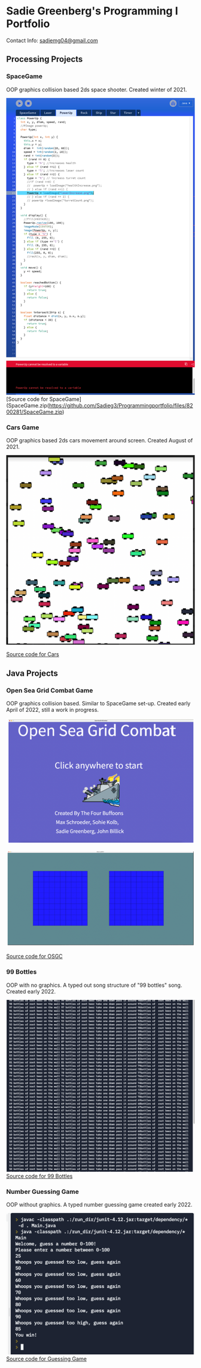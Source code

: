# Sadie Greenberg's Programming  I  Portfolio
Contact Info: sadiemg04@gmail.com
## Processing Projects

### SpaceGame
OOP graphics collision based 2ds space shooter. Created winter of 2021.

![SpaceGame](https://github.com/Sadieg3/Programmingportfolio/blob/gh-pages/images/SpaceGame.png?raw=true)
[Source code for SpaceGame](SpaceGame.zip(https://github.com/Sadieg3/Programmingportfolio/files/8200281/SpaceGame.zip)

### Cars Game
OOP graphics based 2ds cars movement around screen. Created August of 2021.

![Cars Game](https://github.com/Sadieg3/Programmingportfolio/blob/gh-pages/images/Cars%20Game.png?raw=true)

[Source code for Cars](https://github.com/Sadieg3/Programmingportfolio/tree/gh-pages/src/cars)









## Java Projects

### Open Sea Grid Combat Game
OOP graphics collision based. Similar to SpaceGame set-up. Created early April of 2022, still a work in progress.

![Open Sea Grid Combat](https://github.com/Sadieg3/Programmingportfolio/blob/gh-pages/images/OSGC%20start%20screen.png?raw=true)

![Open Sea Grid Combat](https://github.com/Sadieg3/Programmingportfolio/blob/gh-pages/images/OSGC%20game%20screen%20layout.png?raw=true)


[Source code for OSGC](https://github.com/Sadieg3/Programmingportfolio/blob/gh-pages/src/OSGC.pde.zip)

### 99 Bottles 
OOP with no graphics. A typed out song structure of "99 bottles" song. Created early 2022.

![99 Bottles](https://github.com/Sadieg3/Programmingportfolio/blob/gh-pages/images/99%20Bottles.png?raw=true)
[Source code for 99 Bottles](https://github.com/Sadieg3/Programmingportfolio/tree/gh-pages/src/99Bottles)

### Number Guessing Game
OOP without graphics. A typed number guessing game created early 2022.

![Guessing Game](https://github.com/Sadieg3/Programmingportfolio/blob/gh-pages/images/Guessing%20Game.png?raw=true)
[Source code for Guessing Game](https://github.com/Sadieg3/Programmingportfolio/tree/gh-pages/src/GuessingGame) 


